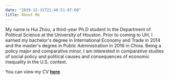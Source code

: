 ```yaml
---
date: "2019-12-31T21:48:51-07:00"
title: About Me
---
```


My name is Hui Zhou, a third-year Ph.D student in the Department of Political Science at the University of Houston. Prior to coming to UH, I earned my bachelor's degree in International Economy and Trade in 2014 and the master's degree in Public Administration in 2016 in China. Being a policy major and comparative minor, I am interested in comparative studies of social policy and political causes and consequences of economic inequality in the U.S. context. 

You can view my CV [**here**](/HZ_CV2020.pdf).
